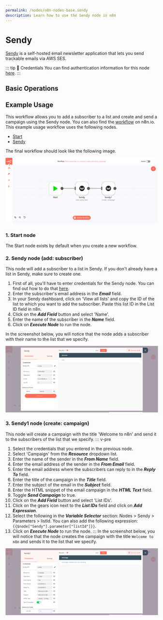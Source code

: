 ```yaml
---
permalink: /nodes/n8n-nodes-base.sendy
description: Learn how to use the Sendy node in n8n
---
```


# Sendy

[Sendy](https://sendy.co) is a self-hosted email newsletter application that lets you send trackable emails via AWS SES.

::: tip 🔑 Credentials
You can find authentication information for this node [here](../../../credentials/Sendy/README.md).
:::

## Basic Operations

<Resource node="n8n-nodes-base.sendy" />

## Example Usage

This workflow allows you to add a subscriber to a list and create and send a campaign using the Sendy node. You can also find the [workflow](https://n8n.io/workflows/727) on n8n.io. This example usage workflow uses the following nodes.
- [Start](../../core-nodes/Start/README.md)
- [Sendy]()

The final workflow should look like the following image.

![A workflow with the Sendy node](./workflow.png)

### 1. Start node

The Start node exists by default when you create a new workflow.


### 2. Sendy node (add: subscriber)

This node will add a subscriber to a list in Sendy. If you don't already have a list in Sendy, make sure to create one.

1. First of all, you'll have to enter credentials for the Sendy node. You can find out how to do that [here](../../../credentials/Sendy/README.md).
2. Enter the subscriber's email address in the ***Email*** field.
3. In your Sendy dashboard, click on 'View all lists' and copy the ID of the list to which you want to add the subscriber. Paste this list ID in the List ID field in n8n.
4. Click on the ***Add Field*** button and select 'Name'.
5. Enter the name of the subscriber in the ***Name*** field.
6. Click on ***Execute Node*** to run the node.

In the screenshot below, you will notice that the node adds a subscriber with their name to the list that we specify.

![Using the Sendy node to add a subscriber to a list](./Sendy_node.png)

### 3. Sendy1 node (create: campaign)

This node will create a campaign with the title 'Welcome to n8n' and send it to the subscribers of the list that we specify.
::: v-pre
1. Select the credentials that you entered in the previous node.
2. Select 'Campaign' from the ***Resource*** dropdown list.
3. Enter the name of the sender in the ***From Name*** field.
4. Enter the email address of the sender in the ***From Email*** field.
5. Enter the email address where the subscribers can reply to in the ***Reply To*** field.
6. Enter the title of the campaign in the ***Title*** field.
7. Enter the subject of the email in the ***Subject*** field.
8. Enter the HTML snippet of the email campaign in the ***HTML Text*** field.
9. Toggle ***Send Campaign*** to true.
10. Click on the ***Add Field*** button and select 'List IDs'.
11. Click on the gears icon next to the ***List IDs*** field and click on ***Add Expression***.
12. Select the following in the ***Variable Selector*** section: Nodes > Sendy > Parameters > listId. You can also add the following expression: `{{$node["Sendy"].parameter["listId"]}}`.
13. Click on ***Execute Node*** to run the node.
:::
In the screenshot below, you will notice that the node creates the campaign with the title `Welcome to n8n` and sends it to the list that we specify.

![Using the Sendy node to create and send a campaign to a list](./Sendy1_node.png)
